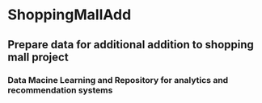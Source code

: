 # ShoppingMallAdd
## Prepare data for additional addition to shopping mall project
### Data Macine Learning and Repository for analytics and recommendation systems
